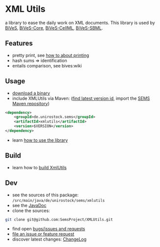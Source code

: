 XML Utils 
==========

a library to ease the daily work on XML documents. This library is used by [BiVeS](https://semsproject.github.io/BiVeS/), [BiVeS-Core](https://semsproject.github.io./BiVeS-Core/), [BiVeS-CellML](https://semsproject.github.io./BiVeS-CellML), [BiVeS-SBML](https://semsproject.github.io./BiVeS-SBML/).

Features 
---------

* pretty print, see [how to about printing](HowTo#printing)
* hash sums => identification
* entails comparison, see bives:wiki

Usage 
------

* [download a binary](http://bin.sems.uni-rostock.de/xmlutils/)
* include XMLUtils via Maven: ([find latest version id](http://mvn.sems.uni-rostock.de/releases/de/unirostock/sems/xmlutils/), import the [SEMS Maven repository](https://sems.uni-rostock.de/2013/10/maven-repository/))

```xml
<dependency>
    <groupId>de.unirostock.sems</groupId>
    <artifactId>xmlutils</artifactId>
    <version>$VERSION</version>
</dependency>
```

* learn [how to use the library](HowTo)

Build 
------

* learn how to [build XmlUtils](BuildXmlUtils)

Dev 
----
* see the sources of this package: `/src/main/java/de/unirostock/sems/xmlutils`
* see the [JavaDoc](http://jdoc.sems.uni-rostock.de/xmlutils/)
* clone the sources:

```sh
git clone git@github.com:SemsProject/XMLUtils.git
```

* find open [bugs/issues and requests](https://github.com/SemsProject/XMLUtils/issues)
* [file an issue or feature request](https://github.com/SemsProject/XMLUtils/issues/new)
* discover latest changes: [ChangeLog](ChangeLog)
